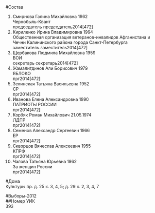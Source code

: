#Состав  
1. Смирнова Галина Михайловна 1962  
    Чернобыль-Квант  
    председатель председатель2014[472]  
2. Кириленко Ирина Владимировна 1964  
    Общественная организация ветеранов-инвалидов Афганистана и Чечни Калининского района города Санкт-Петербурга  
    заместитель заместитель2014[472]  
3. Щербакова Людмила Михайловна 1959  
    ВОИ  
    секретарь секретарь2014[472]  
4. Жамалитдинов Али Борисович 1979  
    ЯБЛОКО  
    прг2014[472]  
5. Зелинская Татьяна Васильевна 1952  
    СР  
    прг2014[472]  
6. Иванова Елена Александровна 1990  
    ПАТРИОТЫ РОССИИ  
    прг2014[472]  
7. Корбяк Роман Михайлович 21.05.1974  
    ЛДПР  
    прг2014[472]  
8. Семенов Александр Сергеевич 1966  
    ЕР  
    прг2014[472]  
9. Скворцов Вячеслав Алексеевич 1955  
    КПРФ  
    прг2014[472]  
10. Чалова Татьяна Юрьевна 1962  
    За женщин России  
    прг2014[472]  
  
#Дома  
Культуры пр. д. 25 к. 3, 4, 5; д. 29 к. 2, 3, 4, 7  
  
#Выборы-2012  
##Номер УИК  
393  
